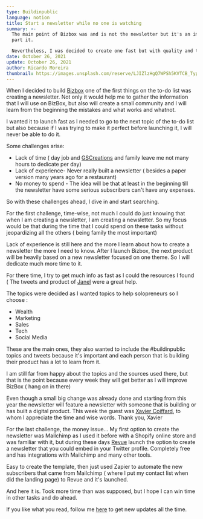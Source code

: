 ```yaml
---
type: Buildinpublic
language: notion
title: Start a newsletter while no one is watching
summary: >-
  The main point of Bizbox was and is not the newsletter but it's an important
  part it.

  Nevertheless, I was decided to create one fast but with quality and that would be improved every week? How to achieve that in less than 2 weeks when you can only dedicate less than 2 hours a day for it?
date: October 26, 2021
update: October 26, 2021
author: Ricardo Moreira
thumbnail: https://images.unsplash.com/reserve/LJIZlzHgQ7WPSh5KVTCB_Typewriter.jpg?ixid=MnwxMjA3fDB8MHxwaG90by1wYWdlfHx8fGVufDB8fHx8&ixlib=rb-1.2.1&auto=format&fit=crop&w=696&q=80
---
```



When I decided to build [Bizbox](https://bizbox.club/) one of the first things on the to-do list was creating a newsletter. Not only it would help me to gather the information that I will use on BizBox, but also will create a small community and I will learn from the beginning the mistakes and what works and whatnot.

I wanted it to launch fast as I needed to go to the next topic of the to-do list but also because if I was trying to make it perfect before launching it, I will never be able to do it.

Some challenges arise:

* Lack of time ( day job and [GSCreations](https://gscreations.io/) and family leave me not many hours to dedicate per day)
* Lack of experience- Never really built a newsletter ( besides a paper version many years ago for a restaurant)
* No money to spend - The idea will be that at least in the beginning till the newsletter have some serious subscribers can't have any expenses.

So with these challenges ahead, I dive in and start searching.

For the first challenge, time-wise, not much I could do just knowing that when I am creating a newsletter, I am creating a newsletter. So my focus would be that during the time that I could spend on these tasks without jeopardizing all the others ( being family the most important)

Lack of experience is still here and the more I learn about how to create a newsletter the more I need to know. After I launch Bizbox, the next product will be heavily based on a new newsletter focused on one theme. So I will dedicate much more time to it.

For there time, I try to get much info as fast as I could the resources I found ( The tweets and product of [Janel](https://twitter.com/JanelSGM) were a great help.

The topics were decided as I wanted topics to help solopreneurs so I choose :

* Wealth
* Marketing
* Sales
* Tech
* Social Media

These are the main ones, they also wanted to include the #buildinpublic topics and tweets because it's important and each person that is building their product has a lot to learn from it.

I am still far from happy about the topics and the sources used there, but that is the point because every week they will get better as I will improve BizBox ( hang on in there)

Even though a small big change was already done and starting from this year the newsletter will feature a newsletter with someone that is building or has built a digital product. This week the guest was [Xavier Coiffard](https://twitter.com/AngeZanetti), to whom I appreciate the time and wise words. Thank you, Xavier

For the last challenge, the money issue... My first option to create the newsletter was Mailchimp as I used it before with a Shopify online store and was familiar with it, but during these days [Revue](https://www.getrevue.co/) launch the option to create a newsletter that you could embed in your Twitter profile. Completely free and has integrations with Mailchimp and many other tools.

Easy to create the template, then just used Zapier to automate the new subscribers that came from Mailchimp ( where I put my contact list when did the landing page) to Revue and it's launched.

And here it is. Took more time than was supposed, but I hope I can win time in other tasks and do ahead.

If you like what you read, follow me [here](https://twitter.com/moreira_creates) to get new updates all the time.